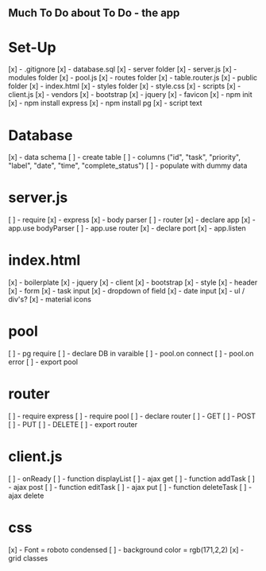 ## Much To Do about To Do - the app ##


# Set-Up #

[x] - .gitignore
[x] - database.sql
[x] - server folder
    [x] - server.js
    [x] - modules folder
        [x] - pool.js
    [x] - routes folder
        [x] - table.router.js
    [x] - public folder
        [x] - index.html
        [x] - styles folder
            [x] - style.css
        [x] - scripts
            [x] - client.js
        [x] - vendors
            [x] - bootstrap
            [x] - jquery
        [x] - favicon
[x] - npm init
[x] - npm install express
[x] - npm install pg
[x] - script text


# Database #

[x] - data schema
[ ] - create table
    [ ] - columns ("id", "task", "priority", "label", "date", "time", "complete_status")
[ ] - populate with dummy data

# server.js #

[ ] - require 
    [x] - express
    [x] - body parser
    [ ] - router
[x] - declare app
[x] - app.use bodyParser
[ ] - app.use router
[x] - declare port
[x] - app.listen

# index.html #

[x] - boilerplate
[x] - jquery
[x] - client
[x] - bootstrap
[x] - style
[x] - header
[x] - form
    [x] - task input
    [x] - dropdown of field
    [x] - date input
[x] - ul / div's?
[x] - material icons

# pool #

[ ] - pg require 
[ ] - declare DB in varaible
[ ] - pool.on connect
[ ] - pool.on error
[ ] - export pool

# router #

[ ] - require express
[ ] - require pool
[ ] - declare router
[ ] - GET
[ ] - POST
[ ] - PUT
[ ] - DELETE
[ ] - export router

# client.js #

[ ] - onReady
[ ] - function displayList
    [ ] - ajax get
[ ] - function addTask
    [ ] - ajax post
[ ] - function editTask
    [ ] - ajax put
[ ] - function deleteTask
    [ ] - ajax delete

# css #

[x] - Font = roboto condensed
[ ] - background color = rgb(171,2,2)
[x] - grid classes